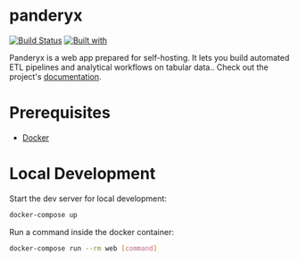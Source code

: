 # panderyx

[![Build Status](https://travis-ci.org/sunnyfloyd/panderyx.svg?branch=master)](https://travis-ci.org/sunnyfloyd/panderyx)
[![Built with](https://img.shields.io/badge/Built_with-Cookiecutter_Django_Rest-F7B633.svg)](https://github.com/agconti/cookiecutter-django-rest)

Panderyx is a web app prepared for self-hosting. It lets you build automated ETL pipelines and analytical workflows on tabular data.. Check out the project's [documentation](http://sunnyfloyd.github.io/panderyx/).

# Prerequisites

- [Docker](https://docs.docker.com/docker-for-mac/install/)

# Local Development

Start the dev server for local development:
```bash
docker-compose up
```

Run a command inside the docker container:

```bash
docker-compose run --rm web [command]
```
